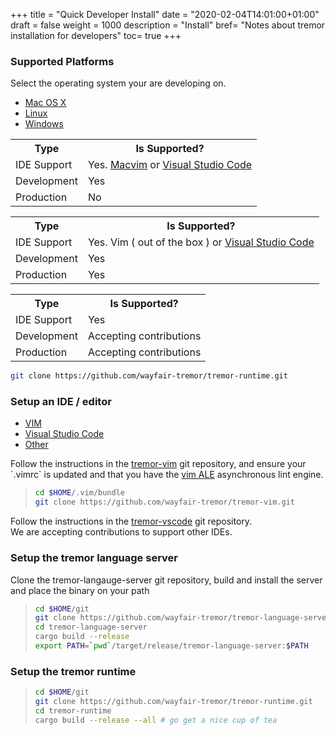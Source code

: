 +++
title = "Quick Developer Install"
date = "2020-02-04T14:01:00+01:00"
draft = false
weight = 1000
description = "Install"
bref= "Notes about tremor installation for developers"
toc= true
+++

<h3 class="section-head" id="h-platforms"><a href="#h-platforms"></a>Supported Platforms</h3>

Select the operating system your are developing on.

<nav class="tabs" data-component="tabs">
  <ul>
    <li class="active">
      <a href="#os-macosx">Mac OS X</a>
    </li>
    <li>
      <a href="#os-linux">Linux</a>
    </li>
    <li>
      <a href="#os-windows">Windows</a>
    </li>
  </ul>
</nav>

<div id="os-macosx">
  <table class="bordered striped">
    <tr><th class="w20">Type</th><th>Is Supported?</th></tr>
    <tr><td>IDE Support</td><td>Yes. <a href="https://macvim-dev.github.io/macvim/">Macvim</a> or <a href="https://code.visualstudio.com">Visual Studio Code</a></td></tr>
    <tr><td>Development</td><td>Yes</td></tr>
    <tr><td>Production</td><td>No</td></tr>
  </table>
</div>

<div id="os-linux">
  <table class="bordered striped">
    <tr><th class="w20">Type</th><th>Is Supported?</th></tr>
    <tr><td>IDE Support</td><td>Yes. Vim ( out of the box ) or <a href="https://code.visualstudio.com">Visual Studio Code</a></td></tr>
    <tr><td>Development</td><td>Yes</td></tr>
    <tr><td>Production</td><td>Yes</td></tr>
  </table>
</div>

<div id="os-windows">
  <table class="bordered striped">
    <tr><th class="w20">Type</th><th>Is Supported?</th></tr>
    <tr><td>IDE Support</td><td>Yes</td></tr>
    <tr><td>Development</td><td>Accepting contributions</td></tr>
    <tr><td>Production</td><td>Accepting contributions</td></tr>
  </table>
</div>

```bash
git clone https://github.com/wayfair-tremor/tremor-runtime.git
```

<h3 class="section-head" id="h-ide"><a href="#h-ide"></a>Setup an IDE / editor</h3>
<nav class="tabs" data-component="tabs">
  <ul>
    <li class="active">
      <a href="#ide-vim">VIM</a>
    </li>
    <li>
      <a href="#ide-vscode">Visual Studio Code</a>
    </li>
    <li>
      <a href="#ide-other">Other</a>
    </li>
  </ul>
</nav>


<div id="ide-vim">
  Follow the instructions in the <a href="https://github.com/wayfair-tremor/tremor-vim">tremor-vim</a> git repository, and
  ensure your `.vimrc` is updated and that you have the <a href="https://github.com/dense-analysis/ale">vim ALE</a> asynchronous
  lint engine.


  > ```bash
  > cd $HOME/.vim/bundle
  > git clone https://github.com/wayfair-tremor/tremor-vim.git
  > ```

</div>

<div id="ide-vscode">
  Follow the instructions in the <a href="https://github.com/wayfair-tremor/tremor-vscode">tremor-vscode</a> git repository.
</div>

<div id="ide-other">
  We are accepting contributions to support other IDEs.
</div>

<h3 class="section-head" id="h-trill"><a href="#h-trill"></a>Setup the tremor language server</h3>

  Clone the tremor-langauge-server git repository, build and install the server and place the binary on your path

  > ```bash
  > cd $HOME/git
  > git clone https://github.com/wayfair-tremor/tremor-language-server.git
  > cd tremor-language-server
  > cargo build --release
  > export PATH=`pwd`/target/release/tremor-language-server:$PATH
  > ```

<h3 class="section-head" id="h-runtime"><a href="#h-runtime"></a>Setup the tremor runtime</h3>

  > ```bash
  > cd $HOME/git
  > git clone https://github.com/wayfair-tremor/tremor-runtime.git
  > cd tremor-runtime
  > cargo build --release --all # go get a nice cup of tea
  > ```
